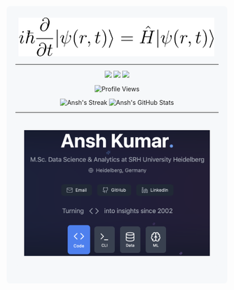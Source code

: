 <div style="background-color: #f6f8fa; padding: 20px; border-radius: 8px; margin: 20px 0;">
<div align="center">
<img src="images/timesch.png" title="Time-Dependent Schrödinger Equation" width="500"/>
</div>

---

<p align="center">
<a href="https://ansh-info.github.io/"><img src="https://img.shields.io/badge/Website-www.ansh--info.github.io-blue?style=flat-square&logo=github"></a>
<a href="mailto:anshkumar.info@gmail.com"><img src="https://img.shields.io/badge/Email-anshkumar.info%40gmail.com-blue?style=flat-square&logo=gmail"></a>
<a href="https://www.linkedin.com/in/ansh-kumar-ak1402/"><img src="https://img.shields.io/badge/LinkedIn-ansh--kumar--ak1402-blue?style=flat-square&logo=linkedin"></a>
</p>

<p align="center">
<img src="https://komarev.com/ghpvc/?username=ansh-info&color=green" alt="Profile Views"/>
</p>

<p align="center">
<img src="https://github-readme-streak-stats.herokuapp.com/?user=ansh-info&theme=radical" alt="Ansh's Streak" height="150">
<img src="https://github-readme-stats.vercel.app/api?username=ansh-info&show_icons=true&theme=radical" alt="Ansh's GitHub Stats" height="150">
</p>

---

<div style="background-color: #f6f8fa; padding: 20px; border-radius: 8px; margin: 20px 0;">
<div align="center">
<img src="images/Ansh_Kumar.png" title="Schrodinger's Cat" width="500"/>
</div>
</div>